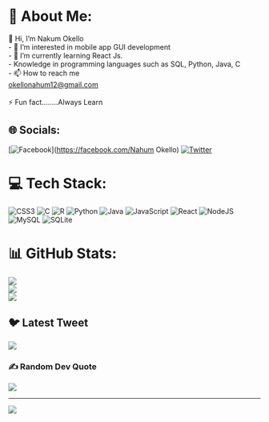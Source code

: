 # 💫 About Me:
👋 Hi, I’m Nakum Okello<br>- 👀 I’m interested in mobile app GUI development <br>- 🌱 I’m currently learning React Js.<br>-    Knowledge in programming languages such as SQL, Python, Java, C<br>- 📫 How to reach me <br>     okellonahum12@gmail.com<br><br>⚡ Fun fact........Always Learn


## 🌐 Socials:
[![Facebook](https://img.shields.io/badge/Facebook-%231877F2.svg?logo=Facebook&logoColor=white)](https://facebook.com/Nahum Okello) [![Twitter](https://img.shields.io/badge/Twitter-%231DA1F2.svg?logo=Twitter&logoColor=white)](https://twitter.com/nahum12) 

# 💻 Tech Stack:
![CSS3](https://img.shields.io/badge/css3-%231572B6.svg?style=for-the-badge&logo=css3&logoColor=white) ![C](https://img.shields.io/badge/c-%2300599C.svg?style=for-the-badge&logo=c&logoColor=white) ![R](https://img.shields.io/badge/r-%23276DC3.svg?style=for-the-badge&logo=r&logoColor=white) ![Python](https://img.shields.io/badge/python-3670A0?style=for-the-badge&logo=python&logoColor=ffdd54) ![Java](https://img.shields.io/badge/java-%23ED8B00.svg?style=for-the-badge&logo=java&logoColor=white) ![JavaScript](https://img.shields.io/badge/javascript-%23323330.svg?style=for-the-badge&logo=javascript&logoColor=%23F7DF1E) ![React](https://img.shields.io/badge/react-%2320232a.svg?style=for-the-badge&logo=react&logoColor=%2361DAFB) ![NodeJS](https://img.shields.io/badge/node.js-6DA55F?style=for-the-badge&logo=node.js&logoColor=white) ![MySQL](https://img.shields.io/badge/mysql-%2300f.svg?style=for-the-badge&logo=mysql&logoColor=white) ![SQLite](https://img.shields.io/badge/sqlite-%2307405e.svg?style=for-the-badge&logo=sqlite&logoColor=white)
# 📊 GitHub Stats:
![](https://github-readme-stats.vercel.app/api?username=Nakum-Okello&theme=dark&hide_border=false&include_all_commits=false&count_private=false)<br/>
![](https://github-readme-streak-stats.herokuapp.com/?user=Nakum-Okello&theme=dark&hide_border=false)<br/>
![](https://github-readme-stats.vercel.app/api/top-langs/?username=Nakum-Okello&theme=dark&hide_border=false&include_all_commits=false&count_private=false&layout=compact)

## 🐦 Latest Tweet
[![](https://gtce.itsvg.in/api?username=nahum12)](https://github.com/VishwaGauravIn/github-twitter-card-embed)

### ✍️ Random Dev Quote
![](https://quotes-github-readme.vercel.app/api?type=vetical&theme=radical)

---
[![](https://visitcount.itsvg.in/api?id=Nakum-Okello&icon=0&color=0)](https://visitcount.itsvg.in)

